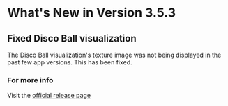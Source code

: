 #  What's New in Version 3.5.3

## Fixed Disco Ball visualization

The Disco Ball visualization's texture image was not being displayed in the past few app versions. This has been fixed.  

### **For more info**
Visit the [official release page](https://github.com/maculateConception/aural-player/releases/tag/3.5.3)
